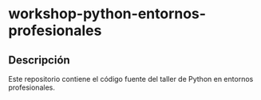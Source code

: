 # workshop-python-entornos-profesionales

## Descripción

Este repositorio contiene el código fuente del taller de Python en entornos profesionales.